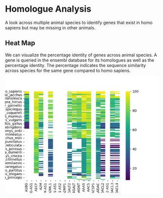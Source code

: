 # Homologue Analysis

A look across multiple animal species to identify genes that exist in homo sapiens but may be missing in other animals. 

## Heat Map

We can visualize the percentage identity of genes across animal species. A gene is queried in the ensembl database for its homologues as well as the percentage identity. The percentage indicates the sequence similarity across species for the same gene compared to homo sapiens. 

![](https://github.com/ethanspraggon/HomologueAnalysis/blob/main/images/Figure_1.png)


